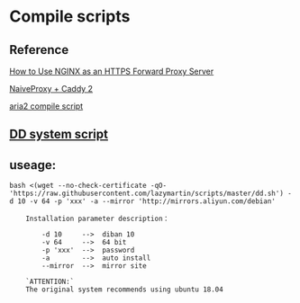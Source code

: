 # Compile scripts
## Reference
[How to Use NGINX as an HTTPS Forward Proxy Server](https://www.alibabacloud.com/blog/how-to-use-nginx-as-an-https-forward-proxy-server_595799)

[NaiveProxy + Caddy 2](https://www.oilandfish.com/posts/naiveproxy-caddy-2.html)

[aria2 compile script](https://github.com/q3aql/aria2-static-builds)

## [DD system script](https://github.com/veip007/dd)
## useage:
```
bash <(wget --no-check-certificate -qO- 'https://raw.githubusercontent.com/lazymartin/scripts/master/dd.sh') -d 10 -v 64 -p 'xxx' -a --mirror 'http://mirrors.aliyun.com/debian'

    Installation parameter description：  

        -d 10     -->  diban 10  
        -v 64     -->  64 bit  
        -p 'xxx'  -->  password  
        -a        -->  auto install  
        --mirror  -->  mirror site  

    `ATTENTION:`
    The original system recommends using ubuntu 18.04

```

